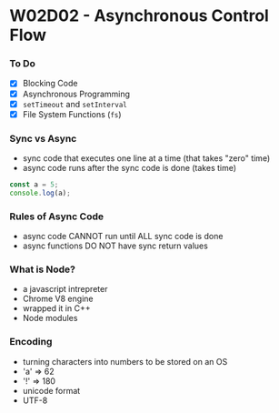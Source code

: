 # W02D02 - Asynchronous Control Flow

### To Do
* [x] Blocking Code
* [x] Asynchronous Programming
* [x] `setTimeout` and `setInterval`
* [x] File System Functions (`fs`)

### Sync vs Async
* sync code that executes one line at a time (that takes "zero" time)
* async code runs after the sync code is done (takes time) 

```js
const a = 5;
console.log(a);
```

### Rules of Async Code
* async code CANNOT run until ALL sync code is done
* async functions DO NOT have sync return values

### What is Node?
* a javascript intrepreter
* Chrome V8 engine
* wrapped it in C++
* Node modules

### Encoding
* turning characters into numbers to be stored on an OS
* 'a' => 62
* '!' => 180
* unicode format
* UTF-8













